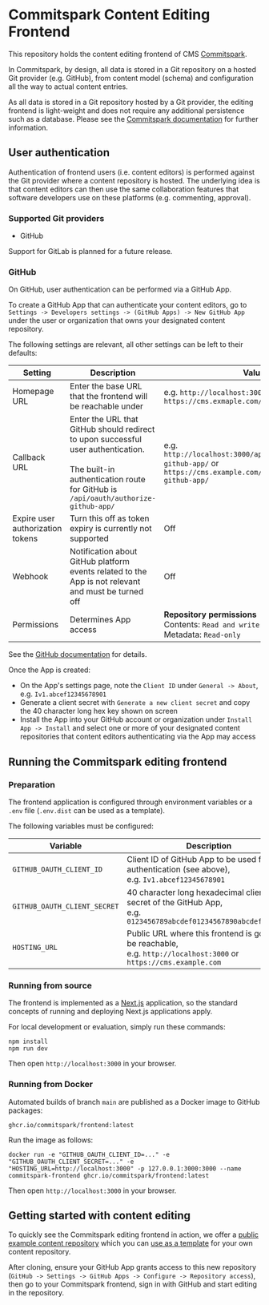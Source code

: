 # Commitspark Content Editing Frontend

This repository holds the content editing frontend of CMS [Commitspark](https://commitspark.com).

In Commitspark, by design, all data is stored in a Git repository on a hosted Git provider (e.g. GitHub), from
content model (schema) and configuration all the way to actual content entries.

As all data is stored in a Git repository hosted by a Git provider, the editing frontend is light-weight and does not
require any additional persistence such as a database. Please see
the [Commitspark documentation](https://commitspark.com/en-us/documentation) for further information.

## User authentication

Authentication of frontend users (i.e. content editors) is performed against the Git provider where a content repository
is hosted. The underlying idea is that content editors can then use the same collaboration features that software
developers use on these platforms (e.g. commenting, approval).

### Supported Git providers

* GitHub

Support for GitLab is planned for a future release.

### GitHub

On GitHub, user authentication can be performed via a GitHub App.

To create a GitHub App that can authenticate your content editors, go
to `Settings -> Developers settings -> (GitHub Apps) -> New GitHub App` under the user or organization that owns your
designated content repository.

The following settings are relevant, all other settings can be left to their defaults:

| Setting                          | Description                                                                                                                                                                   | Value                                                                                                                     |
|----------------------------------|-------------------------------------------------------------------------------------------------------------------------------------------------------------------------------|---------------------------------------------------------------------------------------------------------------------------|
| Homepage URL                     | Enter the base URL that the frontend will be reachable under                                                                                                                  | e.g. `http://localhost:3000/` or `https://cms.exmaple.com/`                                                               |
| Callback URL                     | Enter the URL that GitHub should redirect to upon successful user authentication.<br/><br/>The built-in authentication route for GitHub is `/api/oauth/authorize-github-app/` | e.g. `http://localhost:3000/api/oauth/authorize-github-app/` or `https://cms.example.com/api/oauth/authorize-github-app/` |
| Expire user authorization tokens | Turn this off as token expiry is currently not supported                                                                                                                      | Off                                                                                                                       |
| Webhook                          | Notification about GitHub platform events related to the App is not relevant and must be turned off                                                                           | Off                                                                                                                       |
| Permissions                      | Determines App access                                                                                                                                                         | **Repository permissions**<br/>Contents: `Read and write`<br/>Metadata: `Read-only`                                       |

See the
[GitHub documentation](https://docs.github.com/en/apps/creating-github-apps/registering-a-github-app/registering-a-github-app)
for details.

Once the App is created:

* On the App's settings page, note the `Client ID` under `General -> About`, e.g.  `Iv1.abcef12345678901`
* Generate a client secret with `Generate a new client secret` and copy the 40 character long hex key shown on screen
* Install the App into your GitHub account or organization under `Install App -> Install` and select one or more
  of your designated content repositories that content editors authenticating via the App may access

## Running the Commitspark editing frontend

### Preparation

The frontend application is configured through environment variables or a `.env` file (`.env.dist` can be used as
a template).

The following variables must be configured:

| Variable                     | Description                                                                                                            |
|------------------------------|------------------------------------------------------------------------------------------------------------------------|
| `GITHUB_OAUTH_CLIENT_ID`     | Client ID of GitHub App to be used for user authentication (see above),<br/>e.g. `Iv1.abcef12345678901`                |
| `GITHUB_OAUTH_CLIENT_SECRET` | 40 character long hexadecimal client secret of the GitHub App,<br/>e.g. `0123456789abcdef01234567890abcdef0123456`     |
| `HOSTING_URL`                | Public URL where this frontend is going to be reachable,<br/>e.g. `http://localhost:3000` or `https://cms.example.com` |

### Running from source

The frontend is implemented as a [Next.js](https://nextjs.org/) application, so the standard concepts of running and
deploying Next.js applications apply.

For local development or evaluation, simply run these commands:

```shell
npm install
npm run dev
```

Then open `http://localhost:3000` in your browser.

### Running from Docker

Automated builds of branch `main` are published as a Docker image to GitHub packages:

```
ghcr.io/commitspark/frontend:latest
```

Run the image as follows:

```shell
docker run -e "GITHUB_OAUTH_CLIENT_ID=..." -e "GITHUB_OAUTH_CLIENT_SECRET=..." -e "HOSTING_URL=http://localhost:3000" -p 127.0.0.1:3000:3000 --name commitspark-frontend ghcr.io/commitspark/frontend:latest
```

Then open `http://localhost:3000` in your browser.

## Getting started with content editing

To quickly see the Commitspark editing frontend in action, we offer a
[public example content repository](https://github.com/commitspark/example-content-website) which you can
[use as a template](https://github.com/new?template_name=example-content-website&template_owner=commitspark) for
your own content repository.

After cloning, ensure your GitHub App grants access to this new repository
(`GitHub -> Settings -> GitHub Apps -> Configure -> Repository access`), then go to your Commitspark frontend,
sign in with GitHub and start editing in the repository.
